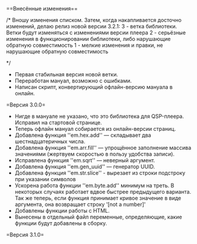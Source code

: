 ==Внесённые изменения==

/*
	Вношу изменения списком. Затем, когда накапливается досточно изменений, делаю релиз новой версии
	3.2.1:
		3 - ветка библиотеки. Ветки будут изменяться с изменениями версии плеера
		2 - серьёзные изменения в функционировании библиотеки, либо нарушающие обратную совместимость
		1 - мелкие изменения и правки, не нарушающие обратную совместимость

*/

 * Первая стабильная версия новой ветки.
 * Переработан мануал, возможно с ошибками.
 * Написан скрипт, конвертирующий офлайн-версию мануала в онлайн.

=Версия 3.0.0=

 * Нигде в мануале не указано, что это библиотека для QSP-плеера. Исправил на стартовой странице.
 * Теперь офлайн мануал собирается из онлайн-версии страниц.
 * Добавлена функция ''em.hex.add'' — складывает два шестнадцатеричных числа.
 * Добавлена функция ''em.arr.fill'' — упрощённое заполнение массива значениями (жертвуем скоростью в пользу удобства записи).
 * Исправлена функция ''em.sqrt'' — неверный аргумент.
 * Добавлена функция ''em.gen_uuid'' — генератор UUID.
 * Добавлена функция ''em.str.slice'' - вырезает из строки подстроку при указании символов
 * Ускорена работа функции ''em.byte.add'' минимум на треть. В некоторых случаях работает вдвое быстрее предыдущего варианта. Так же теперь, если функция принимает кривое значение в виде аргумента, она возвращает строку '[not a number]'
 * Добавлены функции работы с HTML.
 * Вынесены в отдельный файл переменные, определяющие, какие функции будут добавлены в сборку.
 
=Версия 3.1.0=


